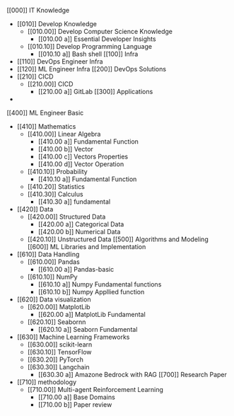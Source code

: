 [[000]] IT Knowledge
- [[010]] Develop Knowledge
	- [[010.00]] Develop Computer Science Knowledge
		- [[010.00 a]] Essential Developer Insights
	- [[010.10]] Develop Programming Language
		- [[010.10 a]] Bash shell
[[100]] Infra
- [[110]] DevOps Engineer Infra
- [[120]] ML Engineer Infra
[[200]] DevOps Solutions
- [[210]] CICD
	- [[210.00]] CICD
		- [[210.00 a]] GitLab
[[300]] Applications
- 
[[400]] ML Engineer Basic
- [[410]] Mathematics
	- [[410.00]] Linear Algebra
		- [[410.00 a]] Fundamental Function
		- [[410.00 b]] Vector
		- [[410.00 c]] Vectors Properties
		- [[410.00 d]] Vector Operation
	- [[410.10]] Probability
		- [[410.10 a]] Fundamental Function
	- [[410.20]] Statistics
	- [[410.30]] Calculus
		- [[410.30 a]] fundamental 
- [[420]] Data
	- [[420.00]]  Structured Data
		- [[420.00 a]] Categorical Data
		- [[420.00 b]] Numerical Data
	- [[420.10]] Unstructured Data
[[500]] Algorithms and Modeling
[[600]] ML Libraries and Implementation
- [[610]] Data Handling
	- [[610.00]] Pandas
		- [[610.00 a]] Pandas-basic 
	- [[610.10]] NumPy
		- [[610.10 a]] Numpy Fundamental functions
		- [[610.10 b]] Numpy Appllied function
- [[620]] Data visualization
	- [[620.00]] MatplotLib
		- [[620.00 a]] MatplotLib Fundamental 
	- [[620.10]] Seabornn 
		- [[620.10 a]] Seaborn Fundamental  
- [[630]] Machine Learning Frameworks
    - [[630.00]] scikit-learn
    - [[630.10]] TensorFlow
    - [[630.20]] PyTorch
    - [[630.30]] Langchain
	    - [[630.30 a]] Amazone Bedrock with RAG
[[700]] Research Paper
- [[710]] methodology
	- [[710.00]] Multi-agent Reinforcement Learning
		- [[710.00 a]] Base Domains
		- [[710.00 b]] Paper review